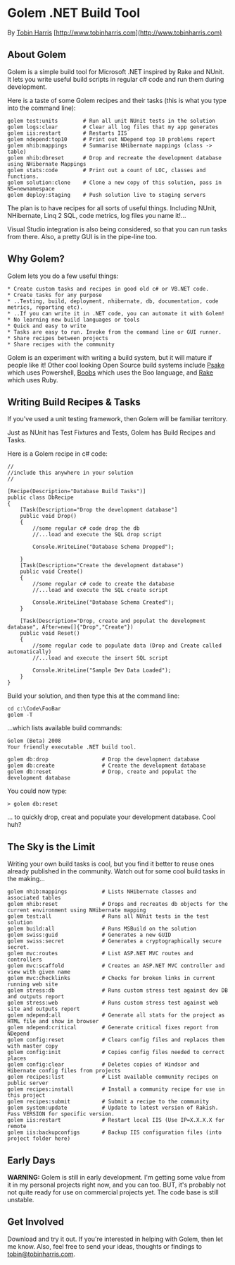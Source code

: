 Golem .NET Build Tool
======================================================================

By [Tobin Harris](mailto:tobin@tobinharris.com) [http://www.tobinharris.com](http://www.tobinharris.com)

About Golem
-----------

Golem is a simple build tool for Microsoft .NET inspired by Rake and NUnit. It lets you write useful build scripts in regular c# code and run them during development. 

Here is a taste of some Golem recipes and their tasks (this is what you type into the command line): 

	golem test:units		# Run all unit NUnit tests in the solution
	golem logs:clear		# Clear all log files that my app generates
	golem iis:restart		# Restarts IIS
	golem ndepend:top10		# Print out NDepend top 10 problems report 
	golem nhib:mappings		# Summarise NHibernate mappings (class -> table)
	golem nhib:dbreset		# Drop and recreate the development database using NHibernate Mappings
	golem stats:code		# Print out a count of LOC, classes and functions.
	golem solution:clone	# Clone a new copy of this solution, pass in NS=newnamespace
	golem deploy:staging	# Push solution live to staging servers

The plan is to have recipes for all sorts of useful things. Including NUnit, NHibernate, Linq 2 SQL, code metrics, log files you name it!... 

Visual Studio integration is also being considered, so that you can run tasks from there. Also, a pretty GUI is in the pipe-line too.

Why Golem?
----------

Golem lets you do a few useful things:

	* Create custom tasks and recipes in good old c# or VB.NET code. 
	* Create tasks for any purpose 
	* ..Testing, build, deployment, nhibernate, db, documentation, code metrics, reporting etc).  
	* ..If you can write it in .NET code, you can automate it with Golem!
	* No learning new build languages or tools	
	* Quick and easy to write
	* Tasks are easy to run. Invoke from the command line or GUI runner.	
	* Share recipes between projects
	* Share recipes with the community		

Golem is an experiment with writing a build system, but it will mature if people like it! Other cool looking Open Source build systems include [Psake](http://code.google.com/p/psake/) which uses Powershell, [Boobs](http://code.google.com/p/boo-build-system/) which uses the Boo language, and [Rake](http://rake.rubyforge.org/) which uses Ruby.

Writing Build Recipes & Tasks
-----------------------------

If you've used a unit testing framework, then Golem will be familiar territory. 

Just as NUnit has Test Fixtures and Tests, Golem has Build Recipes and Tasks.

Here is a Golem recipe in c# code:

	//
	//include this anywhere in your solution
	//
	
	[Recipe(Description="Database Build Tasks")]
	public class DbRecipe
	{
		[Task(Description="Drop the development database"]
		public void Drop()
		{
			//some regular c# code drop the db
			//...load and execute the SQL drop script
			
			Console.WriteLine("Database Schema Dropped");
			
		}
		[Task(Description="Create the development database")	
		public void Create()
		{
			//some regular c# code to create the database			
			//...load and execute the SQL create script
			
			Console.WriteLine("Database Schema Created");			
		}
		
		[Task(Description="Drop, create and populat the development database", After=new[]{"Drop","Create"})
		public void Reset()
		{
			//some regular code to populate data (Drop and Create called automatically)
			//...load and execute the insert SQL script
			
			Console.WriteLine("Sample Dev Data Loaded");			
		}
	}

Build your solution, and then type this at the command line:

    cd c:\Code\FooBar
	golem -T 
	
...which lists available build commands:

	Golem (Beta) 2008
	Your friendly executable .NET build tool.

	golem db:drop				  # Drop the development database
	golem db:create               # Create the development database
	golem db:reset				  # Drop, create and populat the development database

You could now type:

	> golem db:reset

... to quickly drop, creat and populate your development database. Cool huh?

The Sky is the Limit
--------------------

Writing your own build tasks is cool, but you find it better to reuse ones already published in the community.
Watch out for some cool build tasks in the making...

	golem nhib:mappings           # Lists NHibernate classes and associated tables
	golem nhib:reset              # Drops and recreates db objects for the current environment using NHibernate mapping
	golem test:all                # Runs all NUnit tests in the test solution
	golem build:all               # Runs MSBuild on the solution
	golem swiss:guid              # Generates a new GUID
	golem swiss:secret            # Generates a cryptographically secure secret.
	golem mvc:routes              # List ASP.NET MVC routes and controllers
	golem mvc:scaffold            # Creates an ASP.NET MVC controller and view with given name
	golem mvc:checklinks          # Checks for broken links in current running web site
	golem stress:db               # Runs custom stress test against dev DB and outputs report
	golem stress:web              # Runs custom stress test against web site and outputs report
	golem ndepend:all             # Generate all stats for the project as HTML file and show in browser
	golem ndepend:critical        # Generate critical fixes report from NDepend
	golem config:reset            # Clears config files and replaces them with master copy
	golem config:init             # Copies config files needed to correct places
	golem config:clear            # Deletes copies of Windsor and Hibernate config files from projects	
	golem recipes:list            # List available community recipes on public server
	golem recipes:install         # Install a community recipe for use in this project
	golem recipes:submit          # Submit a recipe to the community
	golem system:update           # Update to latest version of Rakish. Pass VERSION for specific version.
	golem iis:restart             # Restart local IIS (Use IP=X.X.X.X for remote
	golem iis:backupconfigs       # Backup IIS configuration files (into project folder here)

Early Days
----------
**WARNING:** Golem is still in early development. I'm getting some value from it in my personal projects right now, and you can too. 
BUT, it's probably not not quite ready for use on commercial projects yet. The code base is still unstable.

Get Involved
------------
Download and try it out. If you're interested in helping with Golem, then let me know. 
Also, feel free to send your ideas, thoughts or findings to [tobin@tobinharris.com](tobin@tobinharris.com). 



